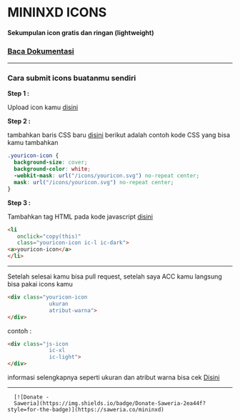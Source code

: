 # MININXD ICONS
#### Sekumpulan icon gratis dan ringan (lightweight)
### [Baca Dokumentasi](https://icons.mininxd.my.id/)

---

### Cara submit icons buatanmu sendiri
__Step 1 :__

Upload icon kamu [disini](https://github.com/MininxD/icons/tree/main/icons/community_icons)

__Step 2 :__

tambahkan baris CSS baru [disini](https://github.com/MininxD/icons/blob/main/css/community.css)
berikut adalah contoh kode CSS yang bisa kamu tambahkan
```css
.youricon-icon {
  background-size: cover;
  background-color: white;
  -webkit-mask: url("/icons/youricon.svg") no-repeat center;
  mask: url("/icons/youricon.svg") no-repeat center;
}
```

__Step 3 :__

Tambahkan tag HTML pada kode javascript [disini](https://github.com/MininxD/icons/edit/main/src/community.js)
```html
<li 
   onclick="copy(this)"
   class="youricon-icon ic-l ic-dark">
<a>youricon-icon</a>
</li>
```

---

Setelah selesai kamu bisa pull request, setelah saya ACC kamu langsung bisa pakai icons kamu

```html
<div class="youricon-icon
             ukuran
             atribut-warna">
</div>
```

contoh :
```html
<div class="js-icon
             ic-xl
             ic-light">
</div>
```
informasi selengkapnya seperti ukuran dan atribut warna bisa cek [Disini](https:/icons.mininxd.my.id)

---
      [![Donate -
      Saweria](https://img.shields.io/badge/Donate-Saweria-2ea44f?style=for-the-badge)](https://saweria.co/mininxd)
